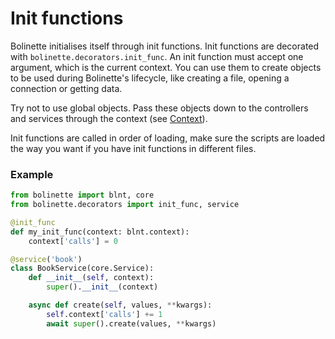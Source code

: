 # Init functions

Bolinette initialises itself through init functions. Init functions are decorated with `bolinette.decorators.init_func`.
An init function must accept one argument, which is the current context.
You can use them to create objects to be used during Bolinette's lifecycle, like creating a file, opening a connection
or getting data.

Try not to use global objects. Pass these objects down to the controllers and services through the context
(see [Context](./context.md#custom-registration)).

Init functions are called in order of loading, make sure the scripts are loaded the way you want if you have init
functions in different files.

### Example

```python
from bolinette import blnt, core
from bolinette.decorators import init_func, service

@init_func
def my_init_func(context: blnt.context):
    context['calls'] = 0

@service('book')
class BookService(core.Service):
    def __init__(self, context):
        super().__init__(context)

    async def create(self, values, **kwargs):
        self.context['calls'] += 1
        await super().create(values, **kwargs)
```
